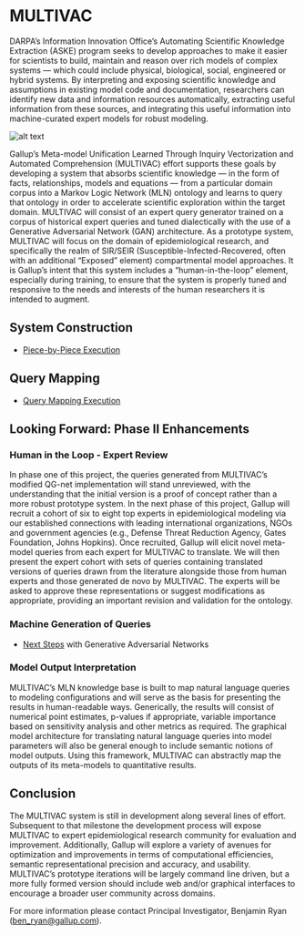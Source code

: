 # MULTIVAC
DARPA’s Information Innovation Office’s Automating Scientific Knowledge Extraction (ASKE) program seeks to develop approaches to make it easier for scientists to build, maintain and reason over rich models of complex systems — which could include physical, biological, social, engineered or hybrid systems. By interpreting and exposing scientific knowledge and assumptions in existing model code and documentation, researchers can identify new data and information resources automatically, extracting useful information from these sources, and integrating this useful information into machine-curated expert models for robust modeling.

![alt text](https://github.com/GallupGovt/multivac/blob/master/images/MULTIVAC_schematic.png 'MULTIVAC Concept Graphic')

Gallup’s Meta-model Unification Learned Through Inquiry Vectorization and Automated Comprehension (MULTIVAC) effort supports these goals by developing a system that absorbs scientific knowledge — in the form of facts, relationships, models and equations — from a particular domain corpus into a Markov Logic Network (MLN) ontology and learns to query that ontology in order to accelerate scientific exploration within the target domain. MULTIVAC will consist of an expert query generator trained on a corpus of historical expert queries and tuned dialectically with the use of a Generative Adversarial Network (GAN) architecture. As a prototype system, MULTIVAC will focus on the domain of epidemiological research, and specifically the realm of SIR/SEIR (Susceptible-Infected-Recovered, often with an additional “Exposed” element) compartmental model approaches. It is Gallup’s intent that this system includes a “human-in-the-loop” element, especially during training, to ensure that the system is properly tuned and responsive to the needs and interests of the human researchers it is intended to augment.

## System Construction
- <a href='https://github.com/GallupGovt/multivac/tree/master/precooked_replication.ipynb'>Piece-by-Piece Execution</a>

## Query Mapping
- <a href='https://github.com/GallupGovt/multivac/tree/master/prepared_output.ipynb'>Query Mapping Execution</a>

## Looking Forward: Phase II Enhancements

### Human in the Loop - Expert Review
In phase one of this project, the queries generated from MULTIVAC’s modified QG-net implementation will stand unreviewed, with the understanding that the initial version is a proof of concept rather than a more robust prototype system. In the next phase of this project, Gallup will recruit a cohort of six to eight top experts in epidemiological modeling via our established connections with leading international organizations, NGOs and government agencies (e.g., Defense Threat Reduction Agency, Gates Foundation, Johns Hopkins). Once recruited, Gallup will elicit novel meta-model queries from each expert for MULTIVAC to translate. We will then present the expert cohort with sets of queries containing translated versions of queries drawn from the literature alongside those from human experts and those generated de novo by MULTIVAC. The experts will be asked to approve these representations or suggest modifications as appropriate, providing an important revision and validation for the ontology.

### Machine Generation of Queries
- <a href='https://github.com/GallupGovt/multivac/tree/master/prepared_output.ipynb#gan'>Next Steps</a> with Generative Adversarial Networks

### Model Output Interpretation
MULTIVAC’s MLN knowledge base is built to map natural language queries to modeling configurations and will serve as the basis for presenting the results in human-readable ways. Generically, the results will consist of numerical point estimates, p-values if appropriate, variable importance based on sensitivity analysis and other metrics as required. The graphical model architecture for translating natural language queries into model parameters will also be general enough to include semantic notions of model outputs. Using this framework, MULTIVAC can abstractly map the outputs of its meta-models to quantitative results.

## Conclusion
The MULTIVAC system is still in development along several lines of effort. Subsequent to that milestone the development process will expose MULTIVAC to expert epidemiological research community for evaluation and improvement. Additionally, Gallup will explore a variety of avenues for optimization and improvements in terms of computational efficiencies, semantic representational precision and accuracy, and usability. MULTIVAC’s prototype iterations will be largely command line driven, but a more fully formed version should include web and/or graphical interfaces to encourage a broader user community across domains.

For more information please contact Principal Investigator, Benjamin Ryan (ben_ryan@gallup.com).
